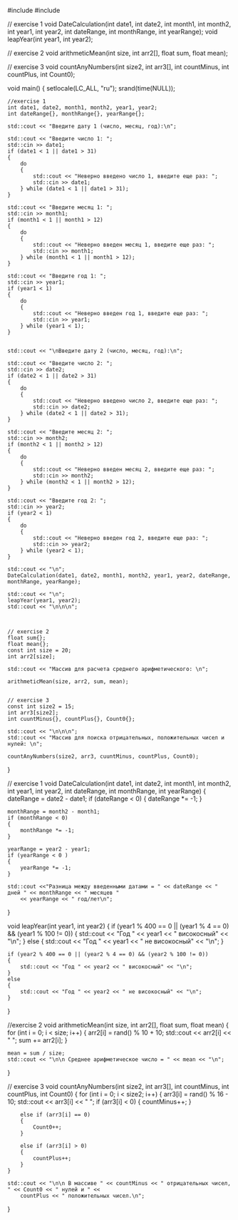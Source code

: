 #include <iostream>
#include <cstdlib>


// exercise 1
void DateСalculation(int date1, int date2, int month1, int month2, int year1, int year2, int dateRange, int monthRange, int yearRange);
void leapYear(int year1, int year2);



// exercise 2
void arithmeticMean(int size, int arr2[], float sum, float mean);



// exercise 3
void countAnyNumbers(int size2, int arr3[], int countMinus, int countPlus, int Count0);




void main()
{
	setlocale(LC_ALL, "ru");
	srand(time(NULL));

	//exercise 1
	int date1, date2, month1, month2, year1, year2;
	int dateRange{}, monthRange{}, yearRange{};

	std::cout << "Введите дату 1 (число, месяц, год):\n";

	std::cout << "Введите число 1: ";
	std::cin >> date1;
	if (date1 < 1 || date1 > 31)
	{
		do
		{
			std::cout << "Неверно введено число 1, введите еще раз: ";
			std::cin >> date1;
		} while (date1 < 1 || date1 > 31);
	}

	std::cout << "Введите месяц 1: ";
	std::cin >> month1;
	if (month1 < 1 || month1 > 12)
	{
		do
		{
			std::cout << "Неверно введен месяц 1, введите еще раз: ";
			std::cin >> month1;
		} while (month1 < 1 || month1 > 12);
	}

	std::cout << "Введите год 1: ";
	std::cin >> year1;
	if (year1 < 1)
	{
		do
		{
			std::cout << "Неверно введен год 1, введите еще раз: ";
			std::cin >> year1;
		} while (year1 < 1);
	}


	std::cout << "\nВведите дату 2 (число, месяц, год):\n";

	std::cout << "Введите число 2: ";
	std::cin >> date2;
	if (date2 < 1 || date2 > 31)
	{
		do
		{
			std::cout << "Неверно введено число 2, введите еще раз: ";
			std::cin >> date2;
		} while (date2 < 1 || date2 > 31);
	}

	std::cout << "Введите месяц 2: ";
	std::cin >> month2;
	if (month2 < 1 || month2 > 12)
	{
		do
		{
			std::cout << "Неверно введен месяц 2, введите еще раз: ";
			std::cin >> month2;
		} while (month2 < 1 || month2 > 12);
	}

	std::cout << "Введите год 2: ";
	std::cin >> year2;
	if (year2 < 1)
	{
		do
		{
			std::cout << "Неверно введен год 2, введите еще раз: ";
			std::cin >> year2;
		} while (year2 < 1);
	}

	std::cout << "\n";
	DateСalculation(date1, date2, month1, month2, year1, year2, dateRange, monthRange, yearRange);

	std::cout << "\n";
	leapYear(year1, year2);
	std::cout << "\n\n\n";



	// exercise 2
	float sum{};
	float mean{};
	const int size = 20;
	int arr2[size];

	std::cout << "Массив для расчета среднего арифметического: \n";

	arithmeticMean(size, arr2, sum, mean);


	// exercise 3
	const int size2 = 15;
	int arr3[size2];
	int cuuntMinus{}, countPlus{}, Count0{};

	std::cout << "\n\n\n";
	std::cout << "Массив для поиска отрицательных, положительных чисел и нулей: \n";

	countAnyNumbers(size2, arr3, cuuntMinus, countPlus, Count0);
}


// exercise 1
void DateСalculation(int date1, int date2, int month1, int month2, int year1, int year2, int dateRange, int monthRange, int yearRange)
{
	dateRange = date2 - date1;
	if (dateRange < 0)
	{
		dateRange *= -1;
	}

	monthRange = month2 - month1;
	if (monthRange < 0)
	{
		monthRange *= -1;
	}

	yearRange = year2 - year1;
	if (yearRange < 0 )
	{
		yearRange *= -1;
	}

	std::cout <<"Разница между введенными датами = " << dateRange << " дней " << monthRange << " месяцев " 
		<< yearRange << " год/лет\n";
}

void leapYear(int year1, int year2)
{
	if (year1 % 400 == 0 || (year1 % 4 == 0) && (year1 % 100 != 0))
	{
		std::cout << "Год " << year1 << " високосный" << "\n";
	}
	else
	{
		std::cout << "Год " << year1 << " не високосный" << "\n";
	}


	if (year2 % 400 == 0 || (year2 % 4 == 0) && (year2 % 100 != 0))
	{
		std::cout << "Год " << year2 << " високосный" << "\n";
	}
	else
	{
		std::cout << "Год " << year2 << " не високосный" << "\n";
	}
}



 //exercise 2
void arithmeticMean(int size, int arr2[], float sum, float mean)
{
	for (int i = 0; i < size; i++)
	{
		arr2[i] = rand() % 10 + 10;
		std::cout << arr2[i] << " ";
		sum += arr2[i];
	}

	mean = sum / size;
	std::cout << "\n\n Среднее арифметическое число = " << mean << "\n";
}



// exercise 3
void countAnyNumbers(int size2, int arr3[], int countMinus, int countPlus, int Count0)
{
	for (int i = 0; i < size2; i++)
	{
		arr3[i] = rand() % 16 - 10;
		std::cout << arr3[i] << " ";
		if (arr3[i] < 0)
		{
			countMinus++;
		}

		else if (arr3[i] == 0)
		{
			Count0++;
		}

		else if (arr3[i] > 0)
		{
			countPlus++;
		}
	}

	std::cout << "\n\n В массиве " << countMinus << " отрицательных чисел, " << Count0 << " нулей и " <<
		countPlus << " положительных чисел.\n";
}
